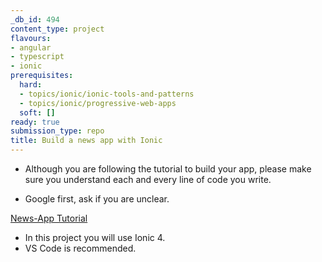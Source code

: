 ```yaml
---
_db_id: 494
content_type: project
flavours:
- angular
- typescript
- ionic
prerequisites:
  hard:
  - topics/ionic/ionic-tools-and-patterns
  - topics/ionic/progressive-web-apps
  soft: []
ready: true
submission_type: repo
title: Build a news app with Ionic
---
```


- Although you are following the tutorial to build your app, please make sure you understand each and every line of code you write.

- Google first, ask if you are unclear.

[News-App Tutorial](https://www.sitepoint.com/ionic-4-angular-build-app/)

- In this project you will use Ionic 4.
- VS Code is recommended.